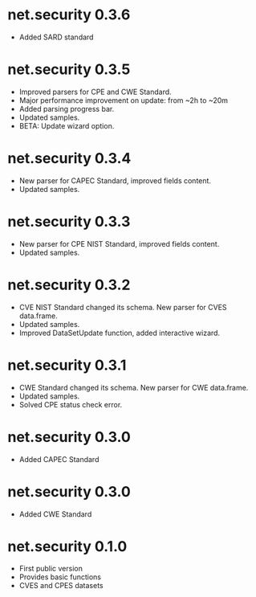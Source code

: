 # net.security 0.3.6

 * Added SARD standard  

# net.security 0.3.5

 * Improved parsers for CPE and CWE Standard.  
 * Major performance improvement on update: from ~2h to ~20m  
 * Added parsing progress bar.  
 * Updated samples.  
 * BETA: Update wizard option.  
 
# net.security 0.3.4

 * New parser for CAPEC Standard, improved fields content.  
 * Updated samples. 
 
# net.security 0.3.3

 * New parser for CPE NIST Standard, improved fields content.  
 * Updated samples. 
 
# net.security 0.3.2

 * CVE NIST Standard changed its schema. New parser for CVES data.frame.  
 * Updated samples.  
 * Improved DataSetUpdate function, added interactive wizard.  

# net.security 0.3.1

 * CWE Standard changed its schema. New parser for CWE data.frame.  
 * Updated samples.  
 * Solved CPE status check error.  
 
# net.security 0.3.0

 * Added CAPEC Standard  

# net.security 0.3.0  

 * Added CWE Standard  

# net.security 0.1.0  

 * First public version  
 * Provides basic functions  
 * CVES and CPES datasets  
 
